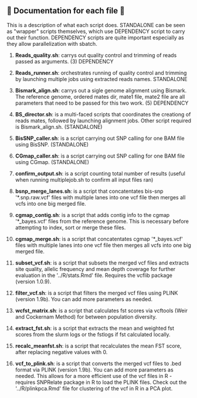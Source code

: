 ## :leaves: Documentation for each file :leaves:

This is a description of what each script does. STANDALONE can be seen as "wrapper" scripts themselves, which use DEPENDENCY script to carry out their function. 
DEPENDENCY scripts are quite important especially as they allow parallelization with sbatch. 


1) **Reads_quality.sh**: carrys out quality control and trimming of reads passed as arguments. (3) DEPENDENCY

3) **Reads_runner.sh**: orchestrates running of quality control and trimming by launching multiple jobs using extracted reads names. STANDALONE

4) **Bismark_align.sh**: carrys out a sigle genome alignment using Bismark. The reference genome, ordered mates dir, mate1 file, mate2 file are all parameters that need to be passed for this two work. (5) DEPENDENCY  

5) **BS_director.sh**: is a multi-faced scripts that coordinates the creationg of reads mates, followed by launching alignment jobs. Other script required is Bismark_align.sh. (STANDALONE)

6) **BisSNP_caller.sh**: is a script carrying out SNP calling for one BAM file using BisSNP. (STANDALONE)
 
7) **CGmap_caller.sh**: is a script carrying out SNP calling for one BAM file using CGmap. (STANDALONE)

8) **confirm_output.sh**: is a script counting total number of results (useful when running multiplejob.sh to confirm all input files ran)

9) **bsnp_merge_lanes.sh**: is a script that concatentates bis-snp '*.snp.raw.vcf' files with multiple lanes into one vcf file then merges all vcfs into one big merged file.

10) **cgmap_contig.sh**: is a script that adds contig info to the cgmap '*_bayes.vcf' files from the reference genome. This is necessary before attempting to index, sort or merge these files.

9) **cgmap_merge.sh**: is a script that concatentates cgmap '*_bayes.vcf' files with multiple lanes into one vcf file then merges all vcfs into one big merged file.

10) **subset_vcf.sh**: is a script that subsets the merged vcf files and extracts site quality, allelic frequency and mean depth coverage for further evaluation in the '../R/stats.Rmd' file. Requires the vcflib package (version 1.0.9).

11) **filter_vcf.sh**: is a script that filters the merged vcf files using PLINK (version 1.9b). You can add more parameters as needed. 

12) **wcfst_matrix.sh**: is a script that calculates fst scores via vcftools (Weir and Cockernam Method) for between population diversity.

13) **extract_fst.sh**: is a script that extracts the mean and weighted fst scores from the slurm logs or the fstlogs if fst calculated locally.

14) **recalc_meanfst.sh**: is a script that recalculates the mean FST score, after replacing negative values with 0.

11) **vcf_to_plink.sh**: is a script that converts the merged vcf files to .bed format via PLINK (version 1.9b). You can add more parameters as needed. This allows for a more efficient use of the vcf files in R - requires SNPRelate package in R to load the PLINK files. Check out the '../R/plinkpca.Rmd' file for clustering of the vcf in R in a PCA plot.